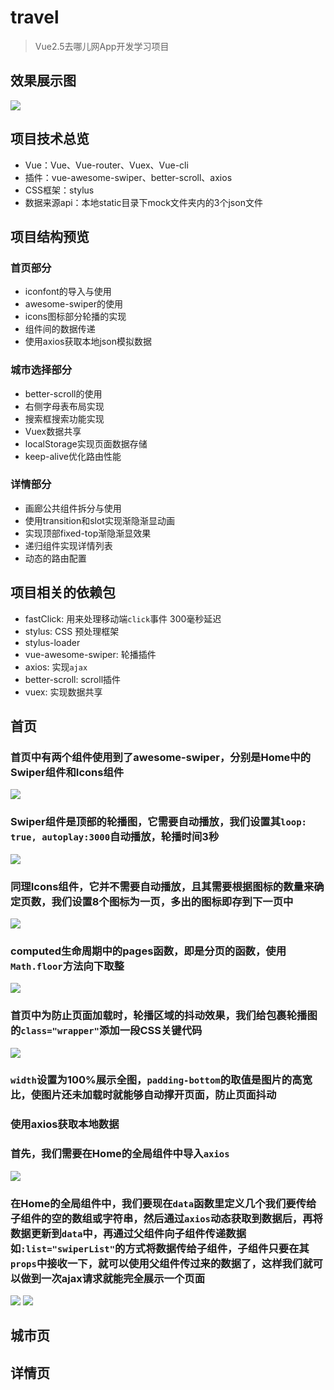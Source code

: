 # travel
>Vue2.5去哪儿网App开发学习项目
## 效果展示图
![](https://github.com/dafeizhu/Travel/blob/master/imgs/GIF.gif)

## 项目技术总览
* Vue：Vue、Vue-router、Vuex、Vue-cli
* 插件：vue-awesome-swiper、better-scroll、axios
* CSS框架：stylus
* 数据来源api：本地static目录下mock文件夹内的3个json文件

## 项目结构预览
### 首页部分
* iconfont的导入与使用
* awesome-swiper的使用
* icons图标部分轮播的实现
* 组件间的数据传递
* 使用axios获取本地json模拟数据

### 城市选择部分
* better-scroll的使用
* 右侧字母表布局实现
* 搜索框搜索功能实现
* Vuex数据共享
* localStorage实现页面数据存储
* keep-alive优化路由性能

### 详情部分
* 画廊公共组件拆分与使用
* 使用transition和slot实现渐隐渐显动画
* 实现顶部fixed-top渐隐渐显效果
* 递归组件实现详情列表
* 动态的路由配置

## 项目相关的依赖包
* fastClick: 用来处理移动端<code>click</code>事件 300毫秒延迟
* stylus: CSS 预处理框架
* stylus-loader
* vue-awesome-swiper: 轮播插件
* axios: 实现<code>ajax</code>
* better-scroll: scroll插件
* vuex: 实现数据共享

## 首页
### 首页中有两个组件使用到了awesome-swiper，分别是Home中的Swiper组件和Icons组件
![](https://github.com/dafeizhu/Travel/blob/master/imgs/home-1.PNG)
### Swiper组件是顶部的轮播图，它需要自动播放，我们设置其<code>loop: true, autoplay:3000</code>自动播放，轮播时间3秒
![](https://github.com/dafeizhu/Travel/blob/master/imgs/home-2.PNG)

### 同理Icons组件，它并不需要自动播放，且其需要根据图标的数量来确定页数，我们设置8个图标为一页，多出的图标即存到下一页中
![](https://github.com/dafeizhu/Travel/blob/master/imgs/home-3.PNG)
### computed生命周期中的pages函数，即是分页的函数，使用<code>Math.floor</code>方法向下取整
![](https://github.com/dafeizhu/Travel/blob/master/imgs/home-4.PNG)

### 首页中为防止页面加载时，轮播区域的抖动效果，我们给包裹轮播图的<code>class="wrapper"</code>添加一段CSS关键代码
![](https://github.com/dafeizhu/Travel/blob/master/imgs/wrapper.PNG)
### <code>width</code>设置为100%展示全图，<code>padding-bottom</code>的取值是图片的高宽比，使图片还未加载时就能够自动撑开页面，防止页面抖动
  
### 使用axios获取本地数据
### 首先，我们需要在Home的全局组件中导入<code>axios</code>
![](https://github.com/dafeizhu/Travel/blob/master/imgs/home-5.PNG)
### 在Home的全局组件中，我们要现在<code>data</code>函数里定义几个我们要传给子组件的空的数组或字符串，然后通过<code>axios</code>动态获取到数据后，再将数据更新到<code>data</code>中，再通过父组件向子组件传递数据如<code>:list="swiperList"</code>的方式将数据传给子组件，子组件只要在其<code>props</code>中接收一下，就可以使用父组件传过来的数据了，这样我们就可以做到一次ajax请求就能完全展示一个页面
![](https://github.com/dafeizhu/Travel/blob/master/imgs/home-6.PNG)
![](https://github.com/dafeizhu/Travel/blob/master/imgs/home-7.PNG)

## 城市页


## 详情页



















